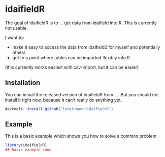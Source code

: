 
# idaifieldR

<!-- badges: start -->
<!-- badges: end -->

The goal of idaifieldR is to ... get data from idaifield into R. 
This is currently not usable. 

I want to: 
* make it easy to access the data from idaifield2 for myself and potentially others
* get to a point where tables can be imported flexibly into R

(this currently works easiest with csv-import, but it can be easier)

## Installation

You can install the released version of idaifieldR from ....
But you should not install it right now, because it can't really do anything yet.

``` r
devtools::install.github("lsteinmann/idaifieldR")
```

## Example

This is a basic example which shows you how to solve a common problem:

``` r
library(idaifieldR)
## basic example code
```

